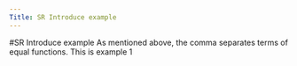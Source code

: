```yaml
---
Title: SR Introduce example
---
```

#SR Introduce example
As mentioned above, the comma separates terms of equal functions. This is example 1
